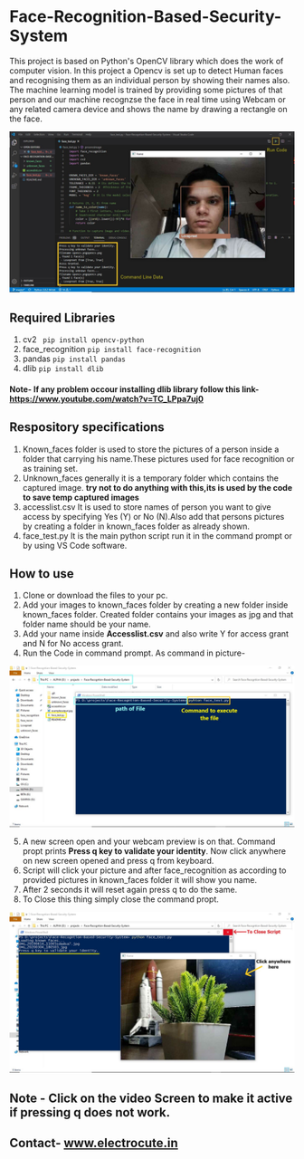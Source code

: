# Face-Recognition-Based-Security-System

This project is based on Python's OpenCV library which does the work of computer vision. In this project a Opencv is set up to detect Human faces and recognising them as an individual person by showing their names also. The machine learning model is trained by providing some pictures of that person and our machine recognzse the face in real time using Webcam or any related camera device and shows the name by drawing a rectangle on the face.   

![](exampleoutput.jpg)

## Required Libraries 
1. cv2                ``` 
                      pip install opencv-python
                      ```
2. face_recognition   ```
                      pip install face-recognition
                      ```
3. pandas             ```
                      pip install pandas
                      ```
4. dlib               ```
                      pip install dlib
                      ```
#### Note- If any problem occour installing dlib library follow this link- https://www.youtube.com/watch?v=TC_LPpa7uj0 

## Respository specifications
1. Known_faces folder is used to store the pictures of a person inside a folder that carrying his name.These pictures used for face recognition or as training set.
2. Unknown_faces generally it is a temporary folder which contains the captured image. **try not to do anything with this,its is used by the code to save temp captured images**
3. accesslist.csv It is used to store names of person you want to give access by specifying Yes (Y) or No (N).Also add that persons pictures by creating a folder in known_faces folder as already shown.
4. face_test.py It is the main python script run it in the command prompt or by using VS Code software.


## How to use 
1. Clone or download the files to your pc.
2. Add your images to known_faces folder by creating a new folder inside known_faces folder. Created folder contains your images as jpg and that folder name should be your name.
3. Add your name inside **Accesslist.csv** and also write Y for access grant and N for No access grant.
4. Run the Code in command prompt. As command in picture-

![](cmdrun.jpg)

5. A new screen open and your webcam preview is on that. Command propt prints **Press q key to validate your identity**. Now click anywhere on new screen opened and press q from keyboard.
6. Script will click your picture and after face_recognition as according to provided pictures in known_faces folder it will show you name.
7. After 2 seconds it will reset again press q to do the same.
8. To Close this thing simply close the command propt.

![](instructions.jpg)

## Note - Click on the video Screen to make it active if pressing q does not work.

## Contact- www.electrocute.in
